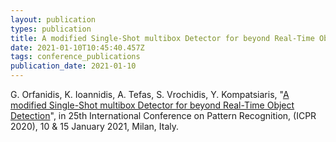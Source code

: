 ```yaml
---
layout: publication
types: publication
title: A modified Single-Shot multibox Detector for beyond Real-Time Object Detection
date: 2021-01-10T10:45:40.457Z
tags: conference_publications
publication_date: 2021-01-10
---
```

<!--StartFragment-->

G. Orfanidis, K. Ioannidis, A. Tefas, S. Vrochidis, Y. Kompatsiaris, "[A modified Single-Shot multibox Detector for beyond Real-Time Object Detection](https://ieeexplore.ieee.org/document/9413300)", in 25th International Conference on Pattern Recognition, (ICPR 2020), 10 & 15 January 2021, Milan, Italy.

<!--EndFragment-->
